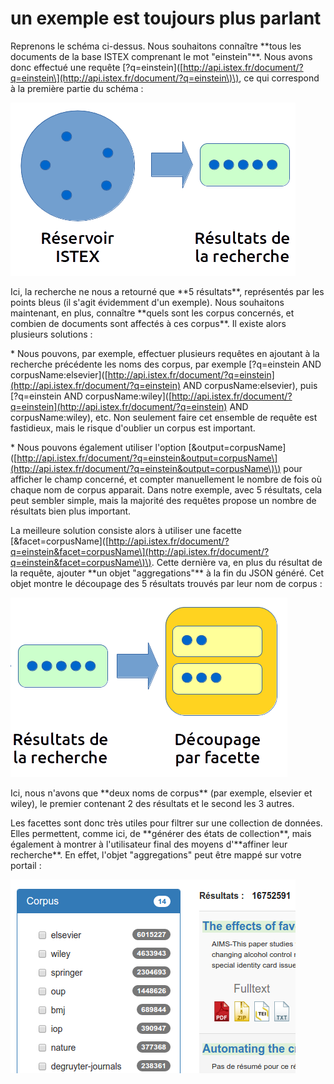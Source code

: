 # un exemple est toujours plus parlant

Reprenons le schéma ci-dessus. Nous souhaitons connaître \*\*tous les documents de la base ISTEX comprenant le mot "einstein"\*\*. Nous avons donc effectué une requête \[?q=einstein\]\([http://api.istex.fr/document/?q=einstein\](http://api.istex.fr/document/?q=einstein\)\), ce qui correspond à la première partie du schéma :

![](../../.gitbook/assets/schemafacets1.png)

Ici, la recherche ne nous a retourné que \*\*5 résultats\*\*, représentés par les points bleus \(il s'agit évidemment d'un exemple\). Nous souhaitons maintenant, en plus, connaître \*\*quels sont les corpus concernés, et combien de documents sont affectés à ces corpus\*\*. Il existe alors plusieurs solutions :

\* Nous pouvons, par exemple, effectuer plusieurs requêtes en ajoutant à la recherche précédente les noms des corpus, par exemple \[?q=einstein AND corpusName:elsevier\]\([http://api.istex.fr/document/?q=einstein](http://api.istex.fr/document/?q=einstein) AND corpusName:elsevier\), puis \[?q=einstein AND corpusName:wiley\]\([http://api.istex.fr/document/?q=einstein](http://api.istex.fr/document/?q=einstein) AND corpusName:wiley\), etc. Non seulement faire cet ensemble de requête est fastidieux, mais le risque d'oublier un corpus est important.

\* Nous pouvons également utiliser l'option \[&output=corpusName\]\([http://api.istex.fr/document/?q=einstein&output=corpusName\](http://api.istex.fr/document/?q=einstein&output=corpusName\)\) pour afficher le champ concerné, et compter manuellement le nombre de fois où chaque nom de corpus apparait. Dans notre exemple, avec 5 résultats, cela peut sembler simple, mais la majorité des requêtes propose un nombre de résultats bien plus important.

La meilleure solution consiste alors à utiliser une facette \[&facet=corpusName\]\([http://api.istex.fr/document/?q=einstein&facet=corpusName\](http://api.istex.fr/document/?q=einstein&facet=corpusName\)\). Cette dernière va, en plus du résultat de la requête, ajouter \*\*un objet "aggregations"\*\* à la fin du JSON généré. Cet objet montre le découpage des 5 résultats trouvés par leur nom de corpus :

![](../../.gitbook/assets/schemafacets2.png)

Ici, nous n'avons que \*\*deux noms de corpus\*\* \(par exemple, elsevier et wiley\), le premier contenant 2 des résultats et le second les 3 autres.

Les facettes sont donc très utiles pour filtrer sur une collection de données. Elles permettent, comme ici, de \*\*générer des états de collection\*\*, mais également à montrer à l'utilisateur final des moyens d'\*\*affiner leur recherche\*\*. En effet, l'objet "aggregations" peut être mappé sur votre portail :

![](../../.gitbook/assets/facetdemo.png)


